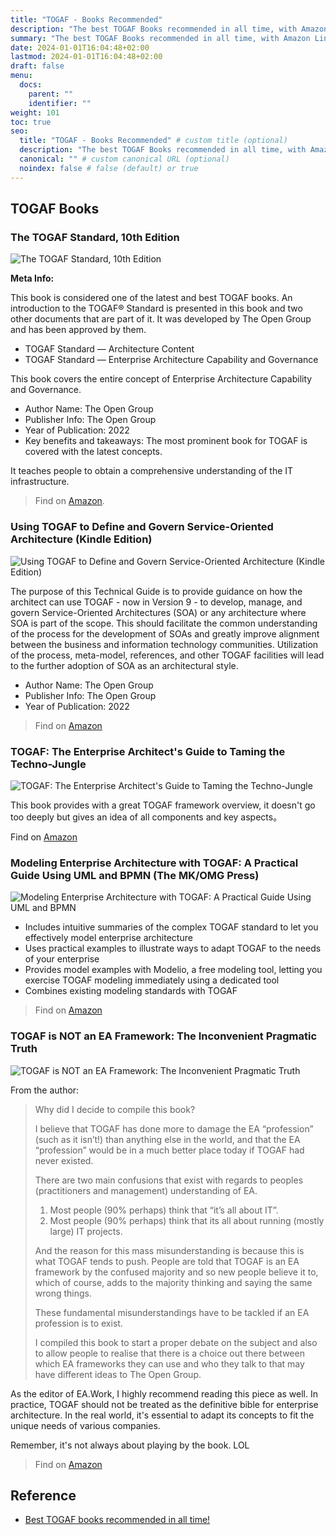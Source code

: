 ```yaml
---
title: "TOGAF - Books Recommended"
description: "The best TOGAF Books recommended in all time, with Amazon Links attached."
summary: "The best TOGAF Books recommended in all time, with Amazon Links attached."
date: 2024-01-01T16:04:48+02:00
lastmod: 2024-01-01T16:04:48+02:00
draft: false
menu:
  docs:
    parent: ""
    identifier: ""
weight: 101
toc: true
seo:
  title: "TOGAF - Books Recommended" # custom title (optional)
  description: "The best TOGAF Books recommended in all time, with Amazon Links attached.." # custom description (recommended)
  canonical: "" # custom canonical URL (optional)
  noindex: false # false (default) or true
---
```


## TOGAF Books

### The TOGAF Standard, 10th Edition

![The TOGAF Standard, 10th Edition](https://cdn.sa.net/2024/02/06/cRMxuz1Ql47i6pY.png)

**Meta Info:**

This book is considered one of the latest and best TOGAF books. An introduction to the TOGAF® Standard is presented in this book and two other documents that are part of it. It was developed by The Open Group and has been approved by them. 

- TOGAF Standard — Architecture Content 
- TOGAF Standard — Enterprise Architecture Capability and Governance 

This book covers the entire concept of Enterprise Architecture Capability and Governance. 

- Author Name: The Open Group 
- Publisher Info: The Open Group 
- Year of Publication: 2022 
- Key benefits and takeaways: The most prominent book for TOGAF is covered with the latest concepts. 

It teaches people to obtain a comprehensive understanding of the IT infrastructure.

> Find on [Amazon](https://www.amazon.com/TOGAF%C2%AE-Standard-10th-Introduction-Concepts-ebook/dp/B09Z72JWFK/ref=sr_1_1?keywords=The+TOGAF+Standard&qid=1707181720&s=digital-text&sr=1-1).

### Using TOGAF to Define and Govern Service-Oriented Architecture (Kindle Edition)

![Using TOGAF to Define and Govern Service-Oriented Architecture (Kindle Edition)](https://cdn.sa.net/2024/02/06/7RwTWONld9oCM3Z.png)

The purpose of this Technical Guide is to provide guidance on how the architect can use TOGAF - now in Version 9 - to develop, manage, and govern Service-Oriented Architectures (SOA) or any architecture where SOA is part of the scope. This should facilitate the common understanding of the process for the development of SOAs and greatly improve alignment between the business and information technology communities. Utilization of the process, meta-model, references, and other TOGAF facilities will lead to the further adoption of SOA as an architectural style.

- Author Name: The Open Group 
- Publisher Info: The Open Group 
- Year of Publication: 2022 

> Find on [Amazon](https://www.amazon.com/Using-Define-Govern-Service-Oriented-Architectures-ebook/dp/B009FXYBHQ)

### TOGAF: The Enterprise Architect's Guide to Taming the Techno-Jungle

![TOGAF: The Enterprise Architect's Guide to Taming the Techno-Jungle](https://cdn.sa.net/2024/02/06/Ljpd3CN62suVHYq.png)

This book provides with a great TOGAF framework overview, it doesn't go too deeply but gives an idea of all components and key aspects。

Find on [Amazon](https://www.amazon.com/TOGAF-Enterprise-Architects-Taming-Techno-Jungle-ebook/dp/B0BZMK5X5Z/ref=sr_1_4?crid=W3I44DGH1KHB&keywords=TOGAF&qid=1707181832&s=digital-text&sprefix=togaf%2Cdigital-text%2C383&sr=1-4)

### Modeling Enterprise Architecture with TOGAF: A Practical Guide Using UML and BPMN (The MK/OMG Press)

![Modeling Enterprise Architecture with TOGAF: A Practical Guide Using UML and BPMN](https://cdn.sa.net/2024/02/06/eOjnxlS5LTrVm8t.png)

- Includes intuitive summaries of the complex TOGAF standard to let you effectively model enterprise architecture
- Uses practical examples to illustrate ways to adapt TOGAF to the needs of your enterprise
- Provides model examples with Modelio, a free modeling tool, letting you exercise TOGAF modeling immediately using a dedicated tool
- Combines existing modeling standards with TOGAF

> Find on [Amazon](https://www.amazon.com/Modeling-Enterprise-Architecture-TOGAF-Practical-ebook/dp/B00LITA17O/ref=sr_1_26?crid=W3I44DGH1KHB&keywords=TOGAF&qid=1707182539&s=digital-text&sprefix=togaf%2Cdigital-text%2C383&sr=1-26)

### TOGAF is NOT an EA Framework: The Inconvenient Pragmatic Truth

![TOGAF is NOT an EA Framework: The Inconvenient Pragmatic Truth](https://cdn.sa.net/2024/02/06/PvIZkGFwjozC9rD.png)

From the author:

> Why did I decide to compile this book?
> 
> I believe that TOGAF has done more to damage the EA “profession” (such as it isn’t!) than anything else in the world, and that the EA “profession” would be in a much better place today if TOGAF had never existed.
> 
> There are two main confusions that exist with regards to peoples (practitioners and management) understanding of EA.
>
> 1) Most people (90% perhaps) think that “it’s all about IT”.
> 2) Most people (90% perhaps) think that its all about running (mostly large) IT projects.
> 
> And the reason for this mass misunderstanding is because this is what TOGAF tends to push. People are told that TOGAF is an EA framework by the confused majority and so new people believe it to, which of course, adds to the majority thinking and saying the same wrong things.
> 
> These fundamental misunderstandings have to be tackled if an EA profession is to exist.
>
> I compiled this book to start a proper debate on the subject and also to allow people to realise that there is a choice out there between which EA frameworks they can use and who they talk to that may have different ideas to The Open Group.

As the editor of EA.Work, I highly recommend reading this piece as well. In practice, TOGAF should not be treated as the definitive bible for enterprise architecture. In the real world, it's essential to adapt its concepts to fit the unique needs of various companies.

Remember, it's not always about playing by the book. LOL

> Find on [Amazon](https://www.amazon.com/TOGAF-NOT-Framework-Inconvenient-Pragmatic-ebook/dp/B07CWGTGHX/ref=sr_1_14?crid=W3I44DGH1KHB&keywords=TOGAF&qid=1707181832&s=digital-text&sprefix=togaf%2Cdigital-text%2C383&sr=1-14)

## Reference

- [Best TOGAF books recommended in all time!](/blog/best-togaf-books-recommended-in-all-time/)
